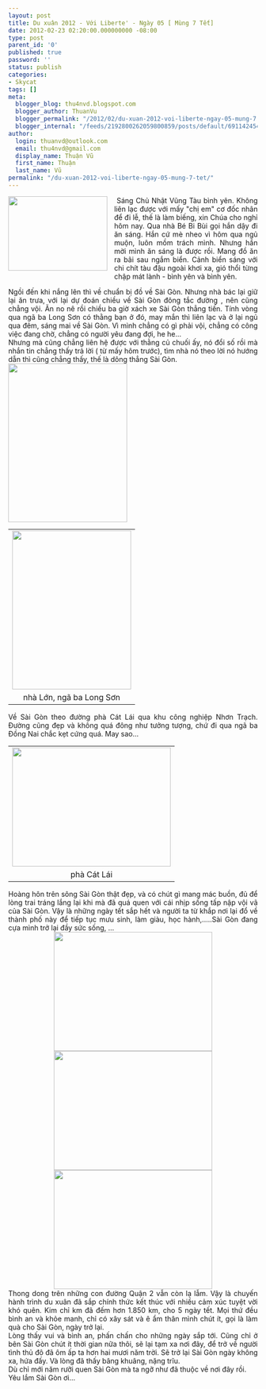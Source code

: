 ```yaml
---
layout: post
title: Du xuân 2012 - Với Liberte' - Ngày 05 [ Mùng 7 Tết]
date: 2012-02-23 02:20:00.000000000 -08:00
type: post
parent_id: '0'
published: true
password: ''
status: publish
categories:
- Skycat
tags: []
meta:
  blogger_blog: thu4nvd.blogspot.com
  blogger_author: ThuanVu
  blogger_permalink: "/2012/02/du-xuan-2012-voi-liberte-ngay-05-mung-7.html"
  blogger_internal: "/feeds/2192800262059800859/posts/default/6911424547523818990"
author:
  login: thuanvd@outlook.com
  email: thu4nvd@gmail.com
  display_name: Thuận Vũ
  first_name: Thuận
  last_name: Vũ
permalink: "/du-xuan-2012-voi-liberte-ngay-05-mung-7-tet/"
---
```

<div style="clear: both; text-align: justify;"><a href="http://1.bp.blogspot.com/-3HBV6HNjRq8/T0G5YqEUQGI/AAAAAAAAA9E/gP-lyf9L-MU/s1600/IMG_20120129_153322.jpg" style="clear: left; float: left; margin-bottom: 1em; margin-right: 1em;"><img border="0" height="150" src="{{ site.baseurl }}/assets/2012/02/IMG_20120129_153322.jpg" width="200" /></a></div>
<div style="text-align: justify;">&nbsp;Sáng Chủ Nhật Vũng Tàu bình yên. Không liên lạc được với mấy "chị em" cơ đốc nhân để đi lễ, thế là làm biếng, xin Chúa cho nghỉ hôm nay. Qua nhà Bé Bi Bùi gọi hắn dậy đi ăn sáng. Hắn cứ mè nheo vì hôm qua ngủ muộn, luôn mồm trách mình. Nhưng hắn mời mình ăn sáng là được rồi. Mang đồ ăn ra bãi sau ngắm biển. Cảnh biển sáng với chi chít tàu đậu ngoài khơi xa, gió thổi từng chập mát lành - bình yên và bình yên.</div>
<div style="text-align: justify;"></div>
<p><a name="more"></a>
<div style="text-align: justify;">Ngồi đến khi nắng lên thì về chuẩn bị đồ về Sài Gòn. Nhưng nhà bác lại giữ lại ăn trưa, với lại dự đoán chiều về Sài Gòn đông tắc đường , nên cũng chẳng vội. Ăn no nê rồi chiều ba giờ xách xe Sài Gòn thẳng tiến. Tính vòng qua ngã ba Long Sơn có thằng bạn ở đó, may mắn thì liên lạc và ở lại ngủ qua đêm, sáng mai về Sài Gòn. Vì mình chẳng có gì phải vội, chẳng có công việc đang chờ, chẳng có người yêu đang đợi, he he...</div>
<div style="text-align: justify;"></div>
<div style="text-align: justify;">Nhưng mà cũng chẳng liên hệ được với thằng củ chuối ấy, nó đổi số rồi mà nhắn tin chẳng thấy trả lời ( từ mấy hôm trước), tìm nhà nó theo lời nó hướng dẫn thì cũng chẳng thấy, thế là dông thẳng Sài Gòn.</div>
<div style="text-align: justify;"></div>
<div style="text-align: justify;"><a href="http://4.bp.blogspot.com/-Q_TlDVrjQgI/T0G5cVhK1yI/AAAAAAAAA9I/7OEj33zQ-50/s1600/IMG_20120129_155849.jpg" style="clear: left; float: left; margin-bottom: 1em; margin-right: 1em;"><img border="0" height="320" src="{{ site.baseurl }}/assets/2012/02/IMG_20120129_155849.jpg" width="240" /></a></div>
<table cellpadding="0" cellspacing="0" style="margin-left: 0px; margin-right: 0px; text-align: left;">
<tbody>
<tr>
<td style="text-align: center;"><a href="http://1.bp.blogspot.com/-MNffvQKUqGU/T0G5fnke7UI/AAAAAAAAA9M/Q8054h05xYY/s1600/IMG_20120129_155859.jpg" style="margin-left: auto; margin-right: auto;"><img border="0" height="320" src="{{ site.baseurl }}/assets/2012/02/IMG_20120129_155859.jpg" width="240" /></a></td>
</tr>
<tr>
<td style="text-align: center;">nhà Lớn, ngã ba Long Sơn</td>
</tr>
</tbody>
</table>
<div style="clear: both; text-align: justify;"></div>
<div style="clear: both; text-align: justify;"></div>
<div style="clear: both; text-align: justify;"></div>
<div style="clear: both; text-align: justify;">Về Sài Gòn theo đường phà Cát Lái qua khu công nghiệp Nhơn Trạch. Đường cũng đẹp và không quá đông như tưởng tượng, chứ đi qua ngã ba Đồng Nai chắc kẹt cứng quá. May sao...</div>
<div style="text-align: justify;"></div>
<table cellpadding="0" cellspacing="0" style="margin-left: auto; margin-right: auto; text-align: left;">
<tbody>
<tr>
<td style="text-align: center;"><a href="http://2.bp.blogspot.com/-fmEJie7tykQ/T0G5qsLKEgI/AAAAAAAAA9Y/3WqeOfb_obs/s1600/IMG_20120129_174531.jpg" style="margin-left: auto; margin-right: auto;"><img border="0" height="240" src="{{ site.baseurl }}/assets/2012/02/IMG_20120129_174531.jpg" width="320" /></a></td>
</tr>
<tr>
<td style="text-align: center;">phà Cát Lái</td>
</tr>
</tbody>
</table>
<div style="text-align: justify;">Hoàng hôn trên sông Sài Gòn thật đẹp, và có chút gì mang mác buồn, đủ để lòng trai tráng lắng lại khi mà đã quá quen với cái nhịp sống tấp nập vội vã của Sài Gòn. Vậy là những ngày tết sắp hết và người ta từ khắp nơi lại đổ về thành phố này để tiếp tục mưu sinh, làm giàu, học hành,.....Sài Gòn đang cựa mình trở lại đầy sức sống, ...</div>
<div style="clear: both; text-align: justify;"><a href="http://1.bp.blogspot.com/-MNffvQKUqGU/T0G5fnke7UI/AAAAAAAAA9M/Q8054h05xYY/s1600/IMG_20120129_155859.jpg" style="margin-left: 1em; margin-right: 1em;"></a></div>
<div style="text-align: justify;"></div>
<div style="clear: both; text-align: center;"><a href="http://3.bp.blogspot.com/-PJEisg0qXHo/T0G5mxQohCI/AAAAAAAAA9U/nAbOcMufzG0/s1600/IMG_20120129_174523.jpg" style="margin-left: 1em; margin-right: 1em;"><img border="0" height="240" src="{{ site.baseurl }}/assets/2012/02/IMG_20120129_174523.jpg" width="320" /></a></div>
<div style="text-align: justify;"></div>
<div style="clear: both; text-align: center;"><a href="http://3.bp.blogspot.com/-lU6yIdTSR_0/T0G5wHHqqpI/AAAAAAAAA9g/xN4rdPJ-zF0/s1600/IMG_20120129_174545.jpg" style="margin-left: 1em; margin-right: 1em;"><img border="0" height="240" src="{{ site.baseurl }}/assets/2012/02/IMG_20120129_174545.jpg" width="320" /></a></div>
<div style="text-align: justify;"></div>
<div style="clear: both; text-align: center;"><a href="http://4.bp.blogspot.com/-WSVY2raws_4/T0G5zMYfyZI/AAAAAAAAA9k/p84K32I09CM/s1600/IMG_20120129_174650.jpg" style="margin-left: 1em; margin-right: 1em;"><img border="0" height="240" src="{{ site.baseurl }}/assets/2012/02/IMG_20120129_174650.jpg" width="320" /></a></div>
<div style="text-align: justify;"></div>
<div style="text-align: justify;">Thong dong trên những con đường Quận 2 vẫn còn lạ lẫm. Vậy là chuyến hành trình du xuân đã sắp chính thức kết thúc với nhiều cảm xúc tuyệt vời khó quên. Kim chỉ km đã đếm hơn 1.850 km, cho 5 ngày tết. Mọi thứ đều bình an và khỏe manh, chỉ có xây sát và ê ẩm thân mình chút ít, gọi là làm quà cho Sài Gòn, ngày trở lại.&nbsp;</div>
<div style="text-align: justify;"></div>
<div style="text-align: justify;">Lòng thấy vui và bình an, phấn chấn cho những ngày sắp tới. Cũng chỉ ở bên Sài Gòn chút ít thời gian nữa thôi, sẽ lại tạm xa nơi đây, để trở về người tình thủ đô đã ôm ấp ta hơn hai mươi năm trời. Sẽ trở lại Sài Gòn ngày không xa, hứa đấy. Và lòng đã thấy bâng khuâng, nặng trĩu.</div>
<div style="text-align: justify;"></div>
<div style="text-align: justify;">Dù chỉ mới năm rưỡi quen Sài Gòn mà ta ngỡ như đã thuộc về nơi đây rồi.&nbsp;</div>
<div style="text-align: justify;">Yêu lắm Sài Gòn ơi...</div>
